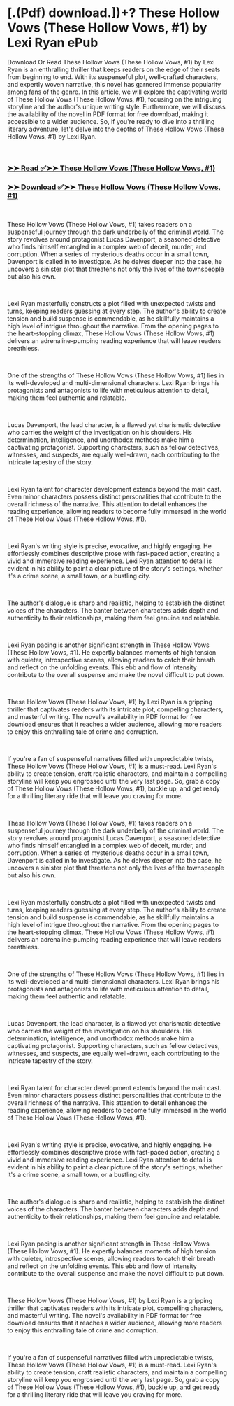 # [.(Pdf) download.])+? These Hollow Vows (These Hollow Vows, #1) by Lexi Ryan ePub

<p>Download Or Read These Hollow Vows (These Hollow Vows, #1) by Lexi Ryan is an enthralling thriller that keeps readers on the edge of their seats from beginning to end. With its suspenseful plot, well-crafted characters, and expertly woven narrative, this novel has garnered immense popularity among fans of the genre. In this article, we will explore the captivating world of These Hollow Vows (These Hollow Vows, #1), focusing on the intriguing storyline and the author's unique writing style. Furthermore, we will discuss the availability of the novel in PDF format for free download, making it accessible to a wider audience. So, if you're ready to dive into a thrilling literary adventure, let's delve into the depths of These Hollow Vows (These Hollow Vows, #1) by Lexi Ryan.</p>
<p>&nbsp;</p>

### [➤➤ Read ✅➤➤ These Hollow Vows (These Hollow Vows, #1)](https://thehelpfulbooks.blogspot.com/id/53422971)

### [➤➤ Download ✅➤➤ These Hollow Vows (These Hollow Vows, #1)](https://thehelpfulbooks.blogspot.com/id/53422971)

<p>&nbsp;</p>
<p>These Hollow Vows (These Hollow Vows, #1) takes readers on a suspenseful journey through the dark underbelly of the criminal world. The story revolves around protagonist Lucas Davenport, a seasoned detective who finds himself entangled in a complex web of deceit, murder, and corruption. When a series of mysterious deaths occur in a small town, Davenport is called in to investigate. As he delves deeper into the case, he uncovers a sinister plot that threatens not only the lives of the townspeople but also his own.</p>
<p>&nbsp;</p>
<p>Lexi Ryan masterfully constructs a plot filled with unexpected twists and turns, keeping readers guessing at every step. The author's ability to create tension and build suspense is commendable, as he skillfully maintains a high level of intrigue throughout the narrative. From the opening pages to the heart-stopping climax, These Hollow Vows (These Hollow Vows, #1) delivers an adrenaline-pumping reading experience that will leave readers breathless.</p>
<p>&nbsp;</p>
<p>One of the strengths of These Hollow Vows (These Hollow Vows, #1) lies in its well-developed and multi-dimensional characters. Lexi Ryan brings his protagonists and antagonists to life with meticulous attention to detail, making them feel authentic and relatable.</p>
<p>&nbsp;</p>
<p>Lucas Davenport, the lead character, is a flawed yet charismatic detective who carries the weight of the investigation on his shoulders. His determination, intelligence, and unorthodox methods make him a captivating protagonist. Supporting characters, such as fellow detectives, witnesses, and suspects, are equally well-drawn, each contributing to the intricate tapestry of the story.</p>
<p>&nbsp;</p>
<p>Lexi Ryan talent for character development extends beyond the main cast. Even minor characters possess distinct personalities that contribute to the overall richness of the narrative. This attention to detail enhances the reading experience, allowing readers to become fully immersed in the world of These Hollow Vows (These Hollow Vows, #1).</p>
<p>&nbsp;</p>
<p>Lexi Ryan's writing style is precise, evocative, and highly engaging. He effortlessly combines descriptive prose with fast-paced action, creating a vivid and immersive reading experience. Lexi Ryan attention to detail is evident in his ability to paint a clear picture of the story's settings, whether it's a crime scene, a small town, or a bustling city.</p>
<p>&nbsp;</p>
<p>The author's dialogue is sharp and realistic, helping to establish the distinct voices of the characters. The banter between characters adds depth and authenticity to their relationships, making them feel genuine and relatable.</p>
<p>&nbsp;</p>
<p>Lexi Ryan pacing is another significant strength in These Hollow Vows (These Hollow Vows, #1). He expertly balances moments of high tension with quieter, introspective scenes, allowing readers to catch their breath and reflect on the unfolding events. This ebb and flow of intensity contribute to the overall suspense and make the novel difficult to put down.</p>
<p>&nbsp;</p>
<p>These Hollow Vows (These Hollow Vows, #1) by Lexi Ryan is a gripping thriller that captivates readers with its intricate plot, compelling characters, and masterful writing. The novel's availability in PDF format for free download ensures that it reaches a wider audience, allowing more readers to enjoy this enthralling tale of crime and corruption.</p>
<p>&nbsp;</p>
<p>If you're a fan of suspenseful narratives filled with unpredictable twists, These Hollow Vows (These Hollow Vows, #1) is a must-read. Lexi Ryan's ability to create tension, craft realistic characters, and maintain a compelling storyline will keep you engrossed until the very last page. So, grab a copy of These Hollow Vows (These Hollow Vows, #1), buckle up, and get ready for a thrilling literary ride that will leave you craving for more.</p>
<p>&nbsp;</p>
<p>These Hollow Vows (These Hollow Vows, #1) takes readers on a suspenseful journey through the dark underbelly of the criminal world. The story revolves around protagonist Lucas Davenport, a seasoned detective who finds himself entangled in a complex web of deceit, murder, and corruption. When a series of mysterious deaths occur in a small town, Davenport is called in to investigate. As he delves deeper into the case, he uncovers a sinister plot that threatens not only the lives of the townspeople but also his own.</p>
<p>&nbsp;</p>
<p>Lexi Ryan masterfully constructs a plot filled with unexpected twists and turns, keeping readers guessing at every step. The author's ability to create tension and build suspense is commendable, as he skillfully maintains a high level of intrigue throughout the narrative. From the opening pages to the heart-stopping climax, These Hollow Vows (These Hollow Vows, #1) delivers an adrenaline-pumping reading experience that will leave readers breathless.</p>
<p>&nbsp;</p>
<p>One of the strengths of These Hollow Vows (These Hollow Vows, #1) lies in its well-developed and multi-dimensional characters. Lexi Ryan brings his protagonists and antagonists to life with meticulous attention to detail, making them feel authentic and relatable.</p>
<p>&nbsp;</p>
<p>Lucas Davenport, the lead character, is a flawed yet charismatic detective who carries the weight of the investigation on his shoulders. His determination, intelligence, and unorthodox methods make him a captivating protagonist. Supporting characters, such as fellow detectives, witnesses, and suspects, are equally well-drawn, each contributing to the intricate tapestry of the story.</p>
<p>&nbsp;</p>
<p>Lexi Ryan talent for character development extends beyond the main cast. Even minor characters possess distinct personalities that contribute to the overall richness of the narrative. This attention to detail enhances the reading experience, allowing readers to become fully immersed in the world of These Hollow Vows (These Hollow Vows, #1).</p>
<p>&nbsp;</p>
<p>Lexi Ryan's writing style is precise, evocative, and highly engaging. He effortlessly combines descriptive prose with fast-paced action, creating a vivid and immersive reading experience. Lexi Ryan attention to detail is evident in his ability to paint a clear picture of the story's settings, whether it's a crime scene, a small town, or a bustling city.</p>
<p>&nbsp;</p>
<p>The author's dialogue is sharp and realistic, helping to establish the distinct voices of the characters. The banter between characters adds depth and authenticity to their relationships, making them feel genuine and relatable.</p>
<p>&nbsp;</p>
<p>Lexi Ryan pacing is another significant strength in These Hollow Vows (These Hollow Vows, #1). He expertly balances moments of high tension with quieter, introspective scenes, allowing readers to catch their breath and reflect on the unfolding events. This ebb and flow of intensity contribute to the overall suspense and make the novel difficult to put down.</p>
<p>&nbsp;</p>
<p>These Hollow Vows (These Hollow Vows, #1) by Lexi Ryan is a gripping thriller that captivates readers with its intricate plot, compelling characters, and masterful writing. The novel's availability in PDF format for free download ensures that it reaches a wider audience, allowing more readers to enjoy this enthralling tale of crime and corruption.</p>
<p>&nbsp;</p>
<p>If you're a fan of suspenseful narratives filled with unpredictable twists, These Hollow Vows (These Hollow Vows, #1) is a must-read. Lexi Ryan's ability to create tension, craft realistic characters, and maintain a compelling storyline will keep you engrossed until the very last page. So, grab a copy of These Hollow Vows (These Hollow Vows, #1), buckle up, and get ready for a thrilling literary ride that will leave you craving for more.</p>
<p>&nbsp;</p>
